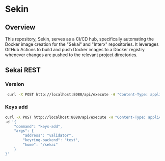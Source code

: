 # Sekin 
## Overview
This repository, Sekin, serves as a CI/CD hub, specifically automating the Docker image creation for the "Sekai" and "Interx" repositories. It leverages GitHub Actions to build and push Docker images to a Docker registry whenever changes are pushed to the relevant project directories.


## Sekai REST

### Version

```bash
 curl -X POST http://localhost:8080/api/execute -H "Content-Type: application/json" -d '{"command":"version"}'
```

### Keys add

```bash
curl -X POST http://localhost:8080/api/execute -H "Content-Type: application/json" \
-d '{
    "command": "keys-add",
    "args": {
        "address": "validator",       
        "keyring-backend": "test",
        "home": "/sekai"
    }
}'
```



